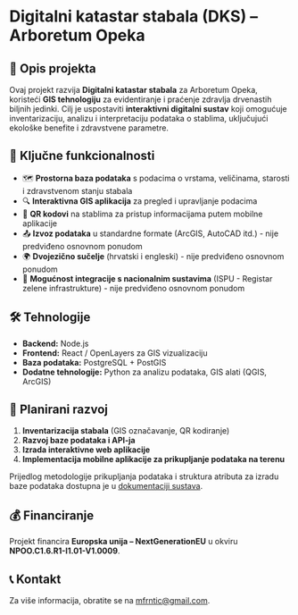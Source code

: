 # Digitalni katastar stabala (DKS) – Arboretum Opeka

## 📌 Opis projekta
Ovaj projekt razvija **Digitalni katastar stabala** za Arboretum Opeka, koristeći **GIS tehnologiju** za evidentiranje i praćenje zdravlja drvenastih biljnih jedinki. Cilj je uspostaviti **interaktivni digitalni sustav** koji omogućuje inventarizaciju, analizu i interpretaciju podataka o stablima, uključujući ekološke benefite i zdravstvene parametre.

## 🚀 Ključne funkcionalnosti
- 🗺 **Prostorna baza podataka** s podacima o vrstama, veličinama, starosti i zdravstvenom stanju stabala
- 🔍 **Interaktivna GIS aplikacija** za pregled i upravljanje podacima
- 📱 **QR kodovi** na stablima za pristup informacijama putem mobilne aplikacije
- 📤 **Izvoz podataka** u standardne formate (ArcGIS, AutoCAD itd.) - nije predviđeno osnovnom ponudom
- 🌍 **Dvojezično sučelje** (hrvatski i engleski) - nije predviđeno osnovnom ponudom
- 🔗 **Mogućnost integracije s nacionalnim sustavima** (ISPU - Registar zelene infrastrukture) - nije predviđeno osnovnom ponudom

## 🛠️ Tehnologije
- **Backend:** Node.js
- **Frontend:** React / OpenLayers za GIS vizualizaciju
- **Baza podataka:** PostgreSQL + PostGIS
- **Dodatne tehnologije:** Python za analizu podataka, GIS alati (QGIS, ArcGIS)

## 📅 Planirani razvoj
1. **Inventarizacija stabala** (GIS označavanje, QR kodiranje)
2. **Razvoj baze podataka i API-ja**
3. **Izrada interaktivne web aplikacije** 
4. **Implementacija mobilne aplikacije za prikupljanje podataka na terenu**

Prijedlog metodologije prikupljanja podataka i struktura atributa za izradu baze podataka dostupna je u [dokumentaciji sustava](dokumentacija_dks.md).

## 💰 Financiranje
Projekt financira **Europska unija – NextGenerationEU** u okviru **NPOO.C1.6.R1-I1.01-V1.0009**.

## 📞 Kontakt
Za više informacija, obratite se na [mfrntic@gmail.com](mailto:mfrntic@gmail.com).
